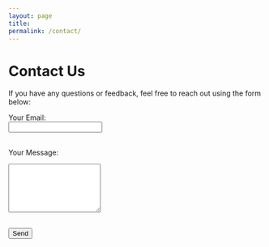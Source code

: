 ```yaml
---
layout: page
title: 
permalink: /contact/
---
```


<h1>Contact Us</h1>

<p>If you have any questions or feedback, feel free to reach out using the form below:</p>

<form action="https://formspree.io/f/xnndevkd" method="POST">
  <label for="email">Your Email:</label><br>
  <input type="email" id="email" name="email" required><br><br>

  <label for="message">Your Message:</label><br>
  <textarea id="message" name="message" rows="6" required></textarea><br><br>

  <button type="submit">Send</button>
</form>
